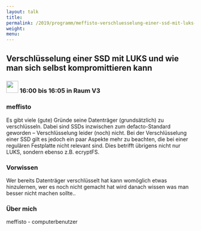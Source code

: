 ```yaml
---
layout: talk
title:
permalink: /2019/programm/meffisto-verschluesselung-einer-ssd-mit-luks-und-wie-man-sich-selbst-kompromittieren-kann/
weight:
menu:
---
```

## Verschlüsselung einer SSD mit LUKS und wie man sich selbst kompromittieren kann

### <img height = "32" src="../../../images/lightning.svg"> 16:00 bis 16:05 in Raum V3

### meffisto

Es gibt viele (gute) Gründe seine Datenträger (grundsätzlich) zu verschlüsseln. Dabei sind SSDs inzwischen zum defacto-Standard geworden – Verschlüsselung leider (noch) nicht. Bei der Verschlüsselung einer SSD gilt es jedoch ein paar Aspekte mehr zu beachten, die bei einer regulären Festplatte nicht relevant sind. Dies betrifft übrigens nicht nur LUKS, sondern ebenso z.B. ecryptFS.

### Vorwissen

Wer bereits Datenträger verschlüsselt hat kann womöglich etwas hinzulernen, wer es noch nicht gemacht hat wird danach wissen was man besser nicht machen sollte..

### Über mich

meffisto - computerbenutzer

